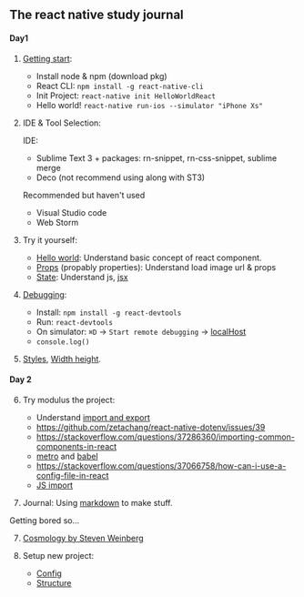 ## The react native study journal

#### Day1
1. [Getting start](https://facebook.github.io/react-native/docs/getting-started):
	- Install node & npm (download pkg)
	- React CLI: `npm install -g react-native-cli`
	- Init Project: `react-native init HelloWorldReact`
	- Hello world! `react-native run-ios --simulator "iPhone Xs"`

2. IDE & Tool Selection:

	IDE:

	- Sublime Text 3 + packages: rn-snippet, rn-css-snippet, sublime merge
	- Deco (not recommend using along with ST3)

    Recommended but haven't used

	- Visual Studio code
	- Web Storm

3. Try it yourself:

	- [Hello world](https://facebook.github.io/react-native/docs/tutorial):
	Understand basic concept of react component.
	- [Props](https://facebook.github.io/react-native/docs/props) (propably properties):
	Understand load image url & props
	- [State](https://facebook.github.io/react-native/docs/state):
      Understand js, [jsx](https://reactjs.org/docs/introducing-jsx.html)

4. [Debugging](https://facebook.github.io/react-native/docs/debugging):
	- Install: `npm install -g react-devtools`
	- Run: `react-devtools`
	- On simulator: `⌘D` -> `Start remote debugging` -> [localHost](http://localhost:8081/debugger-ui/)
	- `console.log()`

5. [Styles](https://facebook.github.io/react-native/docs/style), [Width height](https://facebook.github.io/react-native/docs/height-and-width).

#### Day 2
6. Try modulus the project:
	- Understand [import and export](https://facebook.github.io/create-react-app/docs/importing-a-component)
	- https://github.com/zetachang/react-native-dotenv/issues/39
	- https://stackoverflow.com/questions/37286360/importing-common-components-in-react
	- [metro](https://facebook.github.io/metro/docs/en/configuration) and [babel](https://babeljs.io/docs/en/config-files)
	- https://stackoverflow.com/questions/37066758/how-can-i-use-a-config-file-in-react
	- [JS import](https://developer.mozilla.org/en-US/docs/Web/JavaScript/Reference/Statements/import)

6. Journal: Using [markdown](https://github.com/adam-p/markdown-here/wiki/Markdown-Cheatsheet) to make stuff.

 Getting bored so...

7. [Cosmology by Steven Weinberg](https://google.com/search?q=Cosmology+by+Steven+Weinberg)

8. Setup new project:
	- [Config](https://medium.com/@kelleyannerose/configuring-a-new-react-native-app-171467cd0ed8)
	- [Structure](https://medium.freecodecamp.org/how-to-structure-your-project-and-manage-static-resources-in-react-native-6f4cfc947d92)

